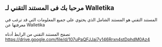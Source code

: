 ## مرحبا بك فى المستند التقني لـ Walletika
المستند التقني هو المستند الشامل الذي يحتوي على جميع المعلومات التي قد ترغب في معرفتها عن Walletika

تصفح المستند التقني من الرابط أدناه\
https://drive.google.com/file/d/107uPaQFJJaj7y146Rrxn4stDphdM0Az4